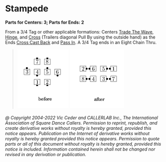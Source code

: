 
# Stampede
**Parts for Centers: 3;  Parts for Ends: 2**

From a 3/4 Tag or other applicable formations:
Centers [Trade The Wave](../plus/trade_the_wave.md),
[Hinge](../ms/hinge.md), and
[Cross](../a1/anything_and_cross.md) (Trailers diagonal
Pull By using the outside hand) as the Ends
[Cross Cast Back](../c1/cast_back.md) and
[Pass In](../a1/pass_in.md).
A 3/4 Tag ends in an Eight Chain Thru.

> 
> ![alt](stampede-1.png)
> ![alt](stampede-2.png)
> 
###### @ Copyright 2004-2022 Vic Ceder and CALLERLAB Inc., The International Association of Square Dance Callers. Permission to reprint, republish, and create derivative works without royalty is hereby granted, provided this notice appears. Publication on the Internet of derivative works without royalty is hereby granted provided this notice appears. Permission to quote parts or all of this document without royalty is hereby granted, provided this notice is included. Information contained herein shall not be changed nor revised in any derivation or publication.

